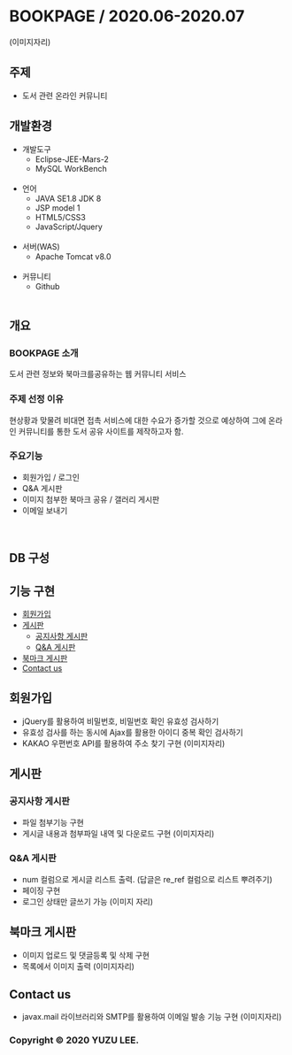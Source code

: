 # BOOKPAGE / 2020.06-2020.07


(이미지자리)


## 주제
- 도서 관련 온라인 커뮤니티
## 개발환경
* 개발도구
  * Eclipse-JEE-Mars-2
  * MySQL WorkBench
  <br>
* 언어
  * JAVA SE1.8 JDK 8
  * JSP model 1
  * HTML5/CSS3
  * JavaScript/Jquery
  <br>
* 서버(WAS)
  * Apache Tomcat v8.0
  <br>
* 커뮤니티
  * Github
  <br>
## 개요
### BOOKPAGE 소개
도서 관련 정보와 북마크를공유하는 웹 커뮤니티 서비스<br>
### 주제 선정 이유
현상황과 맞물려 비대면 접촉 서비스에 대한 수요가
증가할 것으로 예상하여 그에 온라인 커뮤니티를 통한 도서 공유 사이트를 제작하고자 함.<br>
### 주요기능
* 회원가입 / 로그인
* Q&A 게시판
* 이미지 첨부한 북마크 공유 / 갤러리 게시판
* 이메일 보내기 
<br>

## DB 구성

## 기능 구현
* [회원가입](링크)
* [게시판](링크)
  * [공지사항 게시판](링크)
  * [Q&A 게시판](링크)
* [북마크 게시판](링크)
* [Contact us](링크)

## 회원가입
* jQuery를 활용하여 비밀번호, 비밀번호 확인 유효성 검사하기
* 유효성 검사를 하는 동시에 Ajax를 활용한 아이디 중복 확인 검사하기
* KAKAO 우편번호 API를 활용하여 주소 찾기 구현
(이미지자리)

## 게시판
### 공지사항 게시판
* 파일 첨부기능 구현
* 게시글 내용과 첨부파일 내역 및 다운로드 구현
(이미지자리)

### Q&A 게시판
* num 컬럼으로 게시글 리스트 출력. (답글은 re_ref 컬럼으로 리스트 뿌려주기)
* 페이징 구현
* 로그인 상태만 글쓰기 가능
(이미지 자리)

## 북마크 게시판
* 이미지 업로드 및 댓글등록 및 삭제 구현
* 목록에서 이미지 출력
(이미지자리)

## Contact us
* javax.mail 라이브러리와 SMTP를 활용하여 이메일 발송 기능 구현
(이미지자리)

### Copyright © 2020 YUZU LEE.
